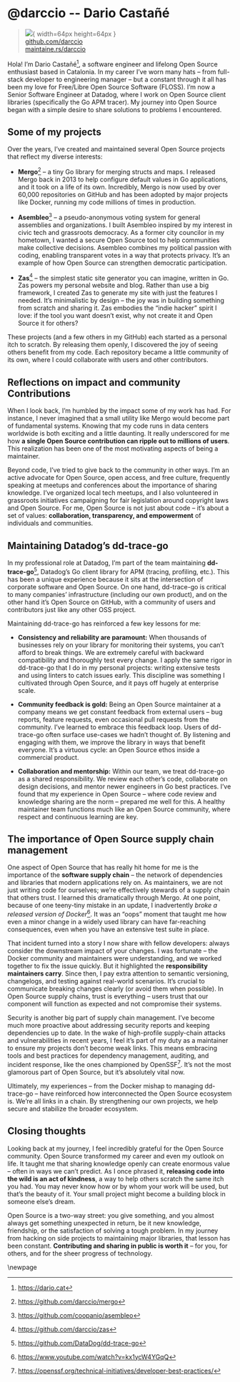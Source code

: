 # @darccio -- Dario Castañé

> ![](https://github.com/darccio.png){ width=64px height=64px }  
> [github.com/darccio](https://github.com/darccio)  
> [maintaine.rs/darccio](https://maintaine.rs/darccio)

Hola\! I’m Dario Castañé[^350], a software engineer and lifelong Open Source enthusiast based in Catalonia. In my career I’ve worn many hats – from full-stack developer to engineering manager – but a constant through it all has been my love for Free/Libre Open Source Software (FLOSS). I’m now a Senior Software Engineer at Datadog, where I work on Open Source client libraries (specifically the Go APM tracer). My journey into Open Source began with a simple desire to share solutions to problems I encountered.

## Some of my projects

Over the years, I’ve created and maintained several Open Source projects that reflect my diverse interests:

- **Mergo**[^349] – a tiny Go library for merging structs and maps. I released Mergo back in 2013 to help configure default values in Go applications, and it took on a life of its own. Incredibly, Mergo is now used by over 60,000 repositories on GitHub and has been adopted by major projects like Docker, running my code millions of times in production.

- **Asembleo**[^348] – a pseudo-anonymous voting system for general assemblies and organizations. I built Asembleo inspired by my interest in civic tech and grassroots democracy. As a former city councilor in my hometown, I wanted a secure Open Source tool to help communities make collective decisions. Asembleo combines my political passion with coding, enabling transparent votes in a way that protects privacy. It’s an example of how Open Source can strengthen democratic participation.

- **Zas**[^347] – the simplest static site generator you can imagine, written in Go. Zas powers my personal website and blog. Rather than use a big framework, I created Zas to generate my site with just the features I needed. It’s minimalistic by design – the joy was in building something from scratch and sharing it. Zas embodies the “indie hacker” spirit I love: if the tool you want doesn’t exist, why not create it and Open Source it for others?

These projects (and a few others in my GitHub) each started as a personal itch to scratch. By releasing them openly, I discovered the joy of seeing others benefit from my code. Each repository became a little community of its own, where I could collaborate with users and other contributors.

## Reflections on impact and community Contributions

When I look back, I’m humbled by the impact some of my work has had. For instance, I never imagined that a small utility like Mergo would become part of fundamental systems. Knowing that my code runs in data centers worldwide is both exciting and a little daunting. It really underscored for me how **a single Open Source contribution can ripple out to millions of users**. This realization has been one of the most motivating aspects of being a maintainer.

Beyond code, I’ve tried to give back to the community in other ways. I’m an active advocate for Open Source, open access, and free culture, frequently speaking at meetups and conferences about the importance of sharing knowledge. I’ve organized local tech meetups, and I also volunteered in grassroots initiatives campaigning for fair legislation around copyright laws and Open Source. For me, Open Source is not just about code – it’s about a set of values: **collaboration, transparency, and empowerment** of individuals and communities.

## Maintaining Datadog’s dd-trace-go

In my professional role at Datadog, I’m part of the team maintaining **dd-trace-go**[^346], Datadog’s Go client library for APM (tracing, profiling, etc.). This has been a unique experience because it sits at the intersection of corporate software and Open Source. On one hand, dd-trace-go is critical to many companies’ infrastructure (including our own product), and on the other hand it’s Open Source on GitHub, with a community of users and contributors just like any other OSS project.

Maintaining dd-trace-go has reinforced a few key lessons for me:

- **Consistency and reliability are paramount:** When thousands of businesses rely on your library for monitoring their systems, you can’t afford to break things. We are extremely careful with backward compatibility and thoroughly test every change. I apply the same rigor in dd-trace-go that I do in my personal projects: writing extensive tests and using linters to catch issues early. This discipline was something I cultivated through Open Source, and it pays off hugely at enterprise scale.

- **Community feedback is gold:** Being an Open Source maintainer at a company means we get constant feedback from external users – bug reports, feature requests, even occasional pull requests from the community. I’ve learned to embrace this feedback loop. Users of dd-trace-go often surface use-cases we hadn’t thought of. By listening and engaging with them, we improve the library in ways that benefit everyone. It’s a virtuous cycle: an Open Source ethos inside a commercial product.

- **Collaboration and mentorship:** Within our team, we treat dd-trace-go as a shared responsibility. We review each other’s code, collaborate on design decisions, and mentor newer engineers in Go best practices. I’ve found that my experience in Open Source – where code review and knowledge sharing are the norm – prepared me well for this. A healthy maintainer team functions much like an Open Source community, where respect and continuous learning are key.

## The importance of Open Source supply chain management

One aspect of Open Source that has really hit home for me is the importance of the **software supply chain** – the network of dependencies and libraries that modern applications rely on. As maintainers, we are not just writing code for ourselves; we’re effectively stewards of a supply chain that others trust. I learned this dramatically through Mergo. At one point, because of one teeny-tiny mistake in an update, I inadvertently _broke a released version of Docker_[^345]. It was an “oops” moment that taught me how even a minor change in a widely used library can have far-reaching consequences, even when you have an extensive test suite in place.

That incident turned into a story I now share with fellow developers: always consider the downstream impact of your changes. I was fortunate – the Docker community and maintainers were understanding, and we worked together to fix the issue quickly. But it highlighted the **responsibility maintainers carry**. Since then, I pay extra attention to semantic versioning, changelogs, and testing against real-world scenarios. It’s crucial to communicate breaking changes clearly (or avoid them when possible). In Open Source supply chains, trust is everything – users trust that our component will function as expected and not compromise their systems.

Security is another big part of supply chain management. I’ve become much more proactive about addressing security reports and keeping dependencies up to date. In the wake of high-profile supply-chain attacks and vulnerabilities in recent years, I feel it’s part of my duty as a maintainer to ensure my projects don’t become weak links. This means embracing tools and best practices for dependency management, auditing, and incident response, like the ones championed by OpenSSF[^344]. It’s not the most glamorous part of Open Source, but it’s absolutely vital now.

Ultimately, my experiences – from the Docker mishap to managing dd-trace-go – have reinforced how interconnected the Open Source ecosystem is. We’re all links in a chain. By strengthening our own projects, we help secure and stabilize the broader ecosystem.

## Closing thoughts

Looking back at my journey, I feel incredibly grateful for the Open Source community. Open Source transformed my career and even my outlook on life. It taught me that sharing knowledge openly can create enormous value – often in ways we can’t predict. As I once phrased it, **releasing code into the wild is an act of kindness**, a way to help others scratch the same itch you had. You may never know how or by whom your work will be used, but that’s the beauty of it. Your small project might become a building block in someone else’s dream.

Open Source is a two-way street: you give something, and you almost always get something unexpected in return, be it new knowledge, friendship, or the satisfaction of solving a tough problem. In my journey from hacking on side projects to maintaining major libraries, that lesson has been constant. **Contributing and sharing in public is worth it** – for you, for others, and for the sheer progress of technology.

\newpage


[^344]: https://openssf.org/technical-initiatives/developer-best-practices/
[^345]: https://www.youtube.com/watch?v=kx1ycW4YGqQ
[^346]: https://github.com/DataDog/dd-trace-go
[^347]: https://github.com/darccio/zas
[^348]: https://github.com/coopanio/asembleo
[^349]: https://github.com/darccio/mergo
[^350]: https://dario.cat

